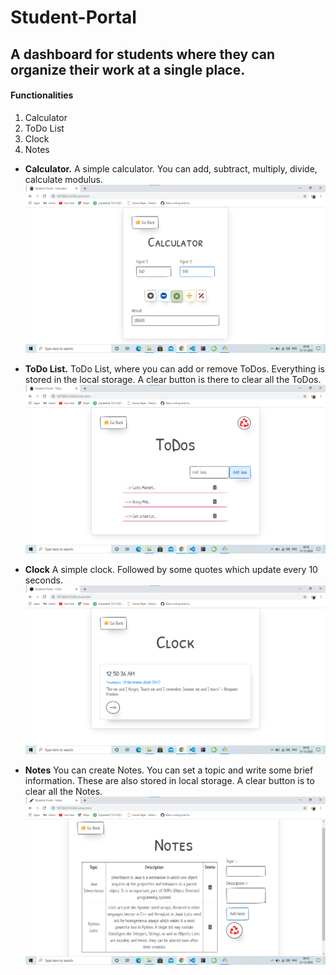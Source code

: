 # Student-Portal
## A dashboard for students where they can organize their work at a single place.

#### Functionalities 
1. Calculator  
2. ToDo List
3. Clock
4. Notes


* **Calculator.**
A simple calculator. You can add, subtract, multiply, divide, calculate modulus.
![calculator](images/readme/calculator.png)

* **ToDo List.**
ToDo List, where you can add or remove ToDos. Everything is stored in the local storage. A clear button is there to clear all the ToDos.
![todo](images/readme/todo.png)

* **Clock**
A simple clock. Followed by some quotes which update every 10 seconds.
![clock](images/readme/clock.png)

* **Notes**
You can create Notes. You can set a topic and write some brief information. These are also stored in local storage. A clear button is to clear all the Notes.
![notes](images/readme/notes.png)
